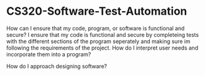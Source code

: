 # CS320-Software-Test-Automation
How can I ensure that my code, program, or software is functional and secure?
I ensure that my code is functional and secure by completeing tests with the different sections of the program seperately and making sure im following the requirements of the project. 
How do I interpret user needs and incorporate them into a program?

How do I approach designing software?
